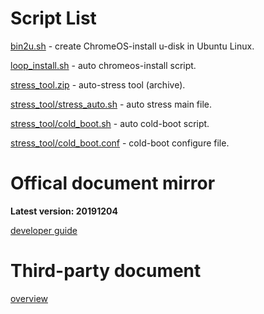 # Script List

[bin2u.sh](https://raw.githubusercontent.com/raoyi/chromeos/master/script/bin2u.sh) - create ChromeOS-install u-disk in Ubuntu Linux.

[loop_install.sh](https://raw.githubusercontent.com/raoyi/chromeos/master/script/loop_install.sh) - auto chromeos-install script.

[stress_tool.zip](./stress_tool.zip) - auto-stress tool (archive).

[stress_tool/stress_auto.sh](https://raw.githubusercontent.com/raoyi/chromeos/master/script/stress_tool/stress_auto.sh) - auto stress main file.

[stress_tool/cold_boot.sh](https://raw.githubusercontent.com/raoyi/chromeos/master/script/stress_tool/cold_boot.sh) - auto cold-boot script.

[stress_tool/cold_boot.conf](https://raw.githubusercontent.com/raoyi/chromeos/master/script/stress_tool/cold_boot.conf) - cold-boot configure file.

# Offical document mirror

**Latest version: 20191204**

[developer guide](./developer_guide.md)

# Third-party document

[overview](https://www.itread01.com/content/1547969584.html)

